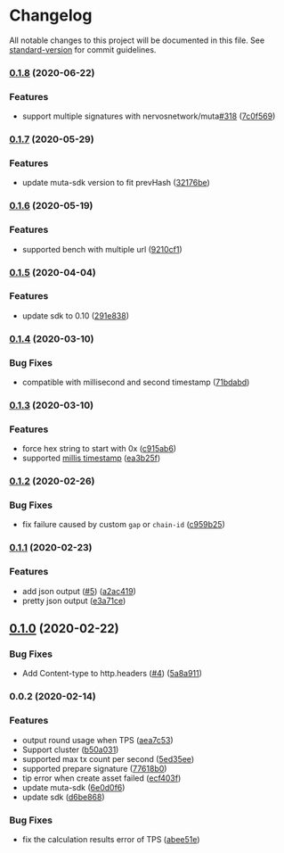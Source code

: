 # Changelog

All notable changes to this project will be documented in this file. See [standard-version](https://github.com/conventional-changelog/standard-version) for commit guidelines.

### [0.1.8](https://github.com/nervosnetwork/muta-benchmark/compare/v0.1.7...v0.1.8) (2020-06-22)


### Features

* support multiple signatures with  nervosnetwork/muta[#318](https://github.com/nervosnetwork/muta-benchmark/issues/318) ([7c0f569](https://github.com/nervosnetwork/muta-benchmark/commit/7c0f569a345028ade1a5f73a8b570f3e485a9f11))

### [0.1.7](https://github.com/homura/muta-benchmark/compare/v0.1.6...v0.1.7) (2020-05-29)


### Features

* update muta-sdk version to fit prevHash ([32176be](https://github.com/homura/muta-benchmark/commit/32176bea2703243b64e8cf95804cd52dac4cbabe))

### [0.1.6](https://github.com/homura/muta-benchmark/compare/v0.1.5...v0.1.6) (2020-05-19)


### Features

* supported bench with multiple url ([9210cf1](https://github.com/homura/muta-benchmark/commit/9210cf15909bd4b989978b9960b3bc9c4d0e33a6))

### [0.1.5](https://github.com/homura/muta-benchmark/compare/v0.1.4...v0.1.5) (2020-04-04)


### Features

* update sdk to 0.10 ([291e838](https://github.com/homura/muta-benchmark/commit/291e8380d880b2d94eba355373ef51c277a8c5cd))

### [0.1.4](https://github.com/homura/muta-benchmark/compare/v0.1.3...v0.1.4) (2020-03-10)


### Bug Fixes

* compatible with millisecond and second timestamp ([71bdabd](https://github.com/homura/muta-benchmark/commit/71bdabd33fdd9ad653a1b1c2132b3c1e0ad6b1d0))

### [0.1.3](https://github.com/homura/muta-benchmark/compare/v0.1.2...v0.1.3) (2020-03-10)


### Features

* force hex string to start with 0x ([c915ab6](https://github.com/homura/muta-benchmark/commit/c915ab6e5aadee9653eea81e05c97e92c461d4fa))
* supported [millis timestamp](https://github.com/nervosnetwork/muta/pull/216) ([ea3b25f](https://github.com/homura/muta-benchmark/commit/ea3b25f655cc00779d097a7e53bacc52b4e52724))

### [0.1.2](https://github.com/homura/muta-benchmark/compare/v0.1.1...v0.1.2) (2020-02-26)


### Bug Fixes

* fix failure caused by custom `gap` or `chain-id` ([c959b25](https://github.com/homura/muta-benchmark/commit/c959b254ed58555daf2e1d5ddfbc9b7fd9bccafe))

### [0.1.1](https://github.com/homura/muta-benchmark/compare/v0.1.0...v0.1.1) (2020-02-23)


### Features

* add json output ([#5](https://github.com/homura/muta-benchmark/issues/5)) ([a2ac419](https://github.com/homura/muta-benchmark/commit/a2ac4190a55d703af8f4535f6e3c6bc4ede4958c))
* pretty json output ([e3a71ce](https://github.com/homura/muta-benchmark/commit/e3a71ceaf3cf03babe42e7983a61deed23c776c8))

## [0.1.0](https://github.com/homura/muta-benchmark/compare/v0.0.2...v0.1.0) (2020-02-22)


### Bug Fixes

* Add Content-type to http.headers ([#4](https://github.com/homura/muta-benchmark/issues/4)) ([5a8a911](https://github.com/homura/muta-benchmark/commit/5a8a9118bc45554464a21cfc651789150faf63bc))

### 0.0.2 (2020-02-14)


### Features

* output round usage when TPS ([aea7c53](https://github.com/homura/muta-benchmark/commit/aea7c53f677ddc4ed2356e8edda56d614d13e0e1))
* Support cluster ([b50a031](https://github.com/homura/muta-benchmark/commit/b50a03109fd1f3d1e7a71ddf454c1752f3f483cd))
* supported max tx count per second ([5ed35ee](https://github.com/homura/muta-benchmark/commit/5ed35eed64308311a171540194504f7cf702f6df))
* supported prepare signature ([77618b0](https://github.com/homura/muta-benchmark/commit/77618b005d4c34ee5311c37d28648f856ebf3f04))
* tip error when create asset failed ([ecf403f](https://github.com/homura/muta-benchmark/commit/ecf403f97ea85a9b57eeb69d33441d26be4c3141))
* update muta-sdk ([6e0d0f6](https://github.com/homura/muta-benchmark/commit/6e0d0f6d06844879a82d2255e4b972193ce3029d))
* update sdk ([d6be868](https://github.com/homura/muta-benchmark/commit/d6be868549072508c5999f1c958ae4c220a7c7e0))


### Bug Fixes

* fix the calculation results error of TPS ([abee51e](https://github.com/homura/muta-benchmark/commit/abee51e6b939aebaa015def95ce40e909d768250))
